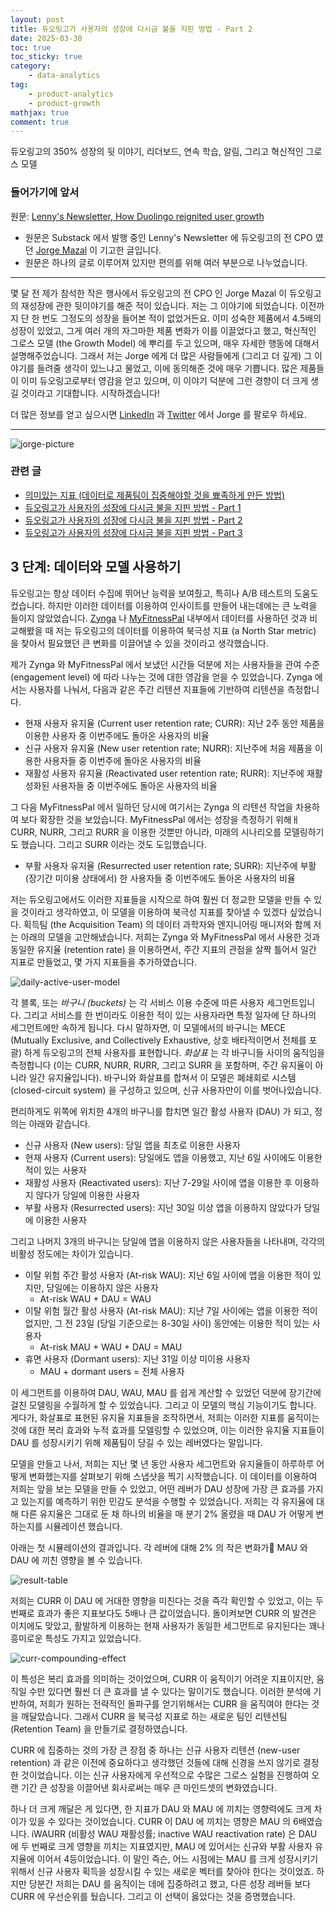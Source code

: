 ```yaml
---
layout: post
title: 듀오링고가 사용자의 성장에 다시금 불을 지핀 방법 - Part 2
date: 2025-03-30
toc: true
toc_sticky: true
category: 
    - data-analytics
tag:
    - product-analytics
    - product-growth
mathjax: true
comment: true
---
```


듀오링고의 350% 성장의 뒷 이야기, 리더보드, 연속 학습, 알림, 그리고 혁신적인 그로스 모델
### 들어가기에 앞서

원문: [Lenny's Newsletter, How Duolingo reignited user growth](https://www.lennysnewsletter.com/p/how-duolingo-reignited-user-growth)

- 원문은 Substack 에서 발행 중인 Lenny's Newsletter 에 듀오링고의 전 CPO 였던 [Jorge Mazal](https://www.linkedin.com/in/jorgemazal/) 이 기고한 글입니다.
- 원문은 하나의 글로 이루어져 있지만 편의를 위해 여러 부분으로 나누었습니다.

---
몇 달 전 제가 참석한 작은 행사에서 듀오링고의 전 CPO 인 Jorge Mazal 이 듀오링고의 재성장에 관한 뒷이야기를 해준 적이 있습니다. 저는 그 이야기에 되었습니다. 이전까지 단 한 번도 그정도의 성장을 들어본 적이 없었거든요. 이미 성숙한 제품에서 4.5배의 성장이 있었고, 그게 여러 개의 자그마한 제품 변화가 이를 이끌었다고 했고, 혁신적인 그로스 모델 (the Growth Model) 에 뿌리를 두고 있으며, 매우 자세한 행동에 대해서 설명해주었습니다. 그래서 저는 Jorge 에게 더 많은 사람들에게 (그리고 더 깊게) 그 이야기를 들려줄 생각이 있느냐고 물었고, 이에 동의해준 것에 매우 기쁩니다. 많은 제품들이 이미 듀오링고로부터 영감을 얻고 있으며, 이 이야기 덕분에 그런 경향이 더 크게 생길 것이라고 기대합니다. 시작하겠습니다!

더 많은 정보를 얻고 싶으시면 [LinkedIn](https://www.linkedin.com/in/jorgemazal/) 과 [Twitter](https://x.com/jorgemazal) 에서 Jorge 를 팔로우 하세요.

---

![jorge-picture](https://substackcdn.com/image/fetch/w_1272,c_limit,f_webp,q_auto:good,fl_progressive:steep/https%3A%2F%2Fsubstack-post-media.s3.amazonaws.com%2Fpublic%2Fimages%2F01d58ab8-30d0-4dab-bf99-772047443e44_8000x4000.png)

### 관련 글

- [의미있는 지표 (데이터로 제품팀이 집중해야할 것을 뾰족하게 만든 방법)](https://chukycheese.github.io/data-analytics/meaningful-metrics/)
- [듀오링고가 사용자의 성장에 다시금 불을 지핀 방법 - Part 1](https://chukycheese.github.io/data-analytics/how-duolingo-reginited-user-growth-part-1/)
- [듀오링고가 사용자의 성장에 다시금 불을 지핀 방법 - Part 2](https://chukycheese.github.io/data-analytics/how-duolingo-reginited-user-growth-part-2/)
- [듀오링고가 사용자의 성장에 다시금 불을 지핀 방법 - Part 3](https://chukycheese.github.io/data-analytics/how-duolingo-reginited-user-growth-part-3/)

## 3 단계: 데이터와 모델 사용하기

듀오링고는 항상 데이터 수집에 뛰어난 능력을 보여줬고, 특히나 A/B 테스트의 도움도 컸습니다. 하지만 이러한 데이터를 이용하여 인사이트를 만들어 내는데에는 큰 노력을 들이지 않았었습니다. [Zynga](https://www.zynga.com/) 나 [MyFitnessPal](https://www.myfitnesspal.com/) 내부에서 데이터를 사용하던 것과 비교해봤을 때 저는 듀오링고의 데이터를 이용하여 북극성 지표 (a North Star metric) 을 찾아서 필요했던 큰 변화를 이끌어낼 수 있을 것이라고 생각했습니다.

제가 Zynga 와 MyFitnessPal 에서 보냈던 시간들 덕분에 저는 사용자들을 관여 수준 (engagement level) 에 따라 나누는 것에 대한 영감을 얻을 수 있었습니다. Zynga 에서는 사용자를 나눠서, 다음과 같은 주간 리텐션 지표들에 기반하여 리텐션을 측정합니다.

- 현재 사용자 유지율 (Current user retention rate; CURR): 지난 2주 동안 제품을 이용한 사용자 중 이번주에도 돌아온 사용자의 비율
- 신규 사용자 유지율 (New user retention rate; NURR): 지난주에 처음 제품을 이용한 사용자들 중 이번주에 돌아온 사용자의 비율
- 재활성 사용자 유지율 (Reactivated user retention rate; RURR): 지난주에 재활성화된 사용자들 중 이번주에도 돌아온 사용자의 비율

그 다음 MyFitnessPal 에서 일하던 당시에 여기서는 Zynga 의 리텐션 작업을 차용하여 보다 확장한 것을 보았습니다. MyFitnessPal 에서는 성장을 측정하기 위해ㅐ CURR, NURR, 그리고 RURR 을 이용한 것뿐만 아니라, 미래의 시나리오를 모델링하기도 했습니다. 그리고 SURR 이라는 것도 도입했습니다.

- 부활 사용자 유지율 (Resurrected user retention rate; SURR): 지난주에 부활 (장기간 미이용 상태에서) 한 사용자들 중 이번주에도 돌아온 사용자의 비율

저는 듀오링고에서도 이러한 지표들을 시작으로 하여 훨씬 더 정교한 모델을 만들 수 있을 것이라고 생각하였고, 이 모델을 이용하여 북극성 지표를 찾아낼 수 있겠다 싶었습니다. 획득팀 (the Acquisition Team) 의 데이터 과학자와 엔지니어링 매니저와 함께 저는 아래의 모델을 고안해냈습니다. 저희는 Zynga 와 MyFitnessPal 에서 사용한 것과 동일한 유지율 (retention rate) 을 이용하면서, 주간 지표의 관점을 살짝 틀어서 일간 지표로 만들었고, 몇 가지 지표들을 추가하였습니다.

![daily-active-user-model](https://substackcdn.com/image/fetch/f_auto,q_auto:good,fl_progressive:steep/https%3A%2F%2Fsubstack-post-media.s3.amazonaws.com%2Fpublic%2Fimages%2Fc2785b10-a1e1-4f7c-b796-30fce95e2c7d_1600x902.png)

각 블록, 또는 *바구니 (buckets)* 는 각 서비스 이용 수준에 따른 사용자 세그먼트입니다. 그리고 서비스를 한 번이라도 이용한 적이 있는 사용자라면 특정 일자에 단 하나의 세그먼트에만 속하게 됩니다. 다시 말하자면, 이 모델에서의 바구니는 MECE (Mutually Exclusive, and Collectively Exhaustive, 상호 배타적이면서 전체를 포괄) 하게 듀오링고의 전체 사용자를 표현합니다. *화살표* 는 각 바구니들 사이의 움직임을 측정합니다 (이는 CURR, NURR, RURR, 그리고 SURR 을 포함하며, 주간 유지율이 아니라 일간 유지율입니다). 바구니와 화살표를 합쳐서 이 모델은 폐쇄회로 시스템 (closed-circuit system) 을 구성하고 있으며, 신규 사용자만이 이를 벗어나있습니다.

편리하게도 위쪽에 위치한 4개의 바구니를 합치면 일간 활성 사용자 (DAU) 가 되고, 정의는 아래와 같습니다.

- 신규 사용자 (New users): 당일 앱을 최초로 이용한 사용자
- 현재 사용자 (Current users): 당일에도 앱을 이용했고, 지난 6일 사이에도 이용한 적이 있는 사용자
- 재활성 사용자 (Reactivated users): 지난 7-29일 사이에 앱을 이용한 후 이용하지 않다가 당일에 이용한 사용자
- 부활 사용자 (Resurrected users): 지난 30일 이상 앱을 이용하지 않았다가 당일에 이용한 사용자

그리고 나머지 3개의 바구니는 당일에 앱을 이용하지 않은 사용자들을 나타내며, 각각의 비활성 정도에는 차이가 있습니다.

- 이탈 위험 주간 활성 사용자 (At-risk WAU): 지난 6일 사이에 앱을 이용한 적이 있지만, 당일에는 이용하지 않은 사용자
	- At-risk WAU + DAU = WAU
- 이탈 위험 월간 활성 사용자 (At-risk MAU): 지난 7일 사이에는 앱을 이용한 적이 없지만, 그 전 23일 (당일 기준으로는 8-30일 사이) 동안에는 이용한 적이 있는 사용자
	- At-risk MAU + WAU + DAU = MAU
- 휴면 사용자 (Dormant users): 지난 31일 이상 미이용 사용자
	- MAU + dormant users = 전체 사용자

이 세그먼트를 이용하여 DAU, WAU, MAU 를 쉽게 계산할 수 있었던 덕분에 장기간에 걸친 모델링을 수월하게 할 수 있었습니다. 그리고 이 모델의 핵심 기능이기도 합니다. 게다가, 화살표로 표현된 유지율 지표들을 조작하면서, 저희는 이러한 지표를 움직이는 것에 대한 복리 효과와 누적 효과를 모델링할 수 있었으며, 이는 이러한 유지율 지표들이 DAU 를 성장시키기 위해 제품팀이 당길 수 있는 레버였다는 말입니다.

모델을 만들고 나서, 저희는 지난 몇 년 동안 사용자 세그먼트와 유지율들이 하루하루 어떻게 변화했는지를 살펴보기 위해 스냅샷을 찍기 시작했습니다. 이 데이터를 이용하여 저희는 앞을 보는 모델을 만들 수 있었고, 어떤 레버가 DAU 성장에 가장 큰 효과를 가지고 있는지를 예측하기 위한 민감도 분석을 수행할 수 있었습니다. 저희는 각 유지율에 대해 다른 유지율은 그대로 둔 채 하나의 비율을 매 분기 2% 올렸을 때 DAU 가 어떻게 변하는지를 시뮬레이션 했습니다.

아래는 첫 시뮬레이션의 결과입니다. 각 레버에 대해 2% 의 작은 변화가 MAU 와 DAU 에 끼친 영향을 볼 수 있습니다.

![result-table](https://substackcdn.com/image/fetch/f_auto,q_auto:good,fl_progressive:steep/https%3A%2F%2Fsubstack-post-media.s3.amazonaws.com%2Fpublic%2Fimages%2Fcc3963cd-00fd-4020-83fa-4567be6b3223_1600x775.png)

저희는 CURR 이 DAU 에 거대한 영향을 미친다는 것을 즉각 확인할 수 있었고, 이는 두 번째로 효과가 좋은 지표보다도 5배나 큰 값이었습니다. 돌이켜보면 CURR 의 발견은 이치에도 맞았고, 활발하게 이용하는 현재 사용자가 동일한 세그먼트로 유지된다는 꽤나 흥미로운 특성도 가지고 있었습니다.

![curr-compounding-effect](https://substackcdn.com/image/fetch/f_auto,q_auto:good,fl_progressive:steep/https%3A%2F%2Fsubstack-post-media.s3.amazonaws.com%2Fpublic%2Fimages%2F45204e46-e5f0-44ed-a801-b5a56c34954b_1600x678.png)

이 특성은 복리 효과를 의미하는 것이었으며, CURR 이 움직이기 어려운 지표이지만, 움직일 수만 있다면 훨씬 더 큰 효과를 낼 수 있다는 말이기도 했습니다. 이러한 분석에 기반하여, 저희가 원하는 전략적인 돌파구를 얻기위해서는 CURR 을 움직여야 한다는 것을 깨달았습니다. 그래서 CURR 을 북극성 지표로 하는 새로운 팀인 리텐션팀 (Retention Team) 을 만들기로 결정하였습니다.

CURR 에 집중하는 것의 가장 큰 장점 중 하나는 신규 사용자 리텐션 (new-user retention) 과 같은 이전에 중요하다고 생각했던 것들에 대해 신경을 쓰지 않기로 결정한 것이었습니다. 이는 신규 사용자에게 우선적으로 수많은 그로스 실험을 진행하여 오랜 기간 큰 성장을 이끌어낸 회사로써는 매우 큰 마인드셋의 변화였습니다.

하나 더 크게 깨달은 게 있다면, 한 지표가 DAU 와 MAU 에 끼치는 영향력에도 크게 차이가 있을 수 있다는 것이었습니다. CURR 이 DAU 에 끼치는 영향은 MAU 의 6배였습니다. iWAURR (비활성 WAU 재활성률; inactive WAU reactivation rate) 은 DAU 에 두 번째로 크게 영향을 끼치는 지표였지만, MAU 에 있어서는 신규와 부활 사용자 유지율에 이어서 4등이었습니다. 이 말인 즉슨, 어느 시점에는 MAU 를 크게 성장시키기 위해서 신규 사용자 획득을 성장시킬 수 있는 새로운 벡터를 찾아야 한다는 것이었죠. 하지만 당분간 저희는 DAU 를 움직이는 데에 집중하려고 했고, 다른 성장 레버들 보다 CURR 에 우선순위를 뒀습니다. 그리고 이 선택이 옳았다는 것을 증명했습니다.
